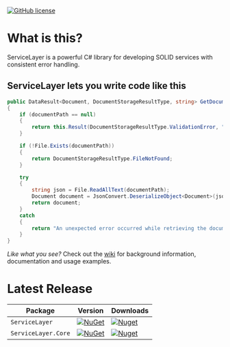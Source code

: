 [![GitHub license](https://img.shields.io/badge/license-MIT-blue.svg)](https://raw.githubusercontent.com/davidomid/ServiceLayer/Operator-improvements/LICENSE)

# What is this? 

ServiceLayer is a powerful C# library for developing SOLID services with consistent error handling. 

## ServiceLayer lets you write code like this

```csharp
public DataResult<Document, DocumentStorageResultType, string> GetDocument(string documentPath)
{
    if (documentPath == null)
    {
        return this.Result(DocumentStorageResultType.ValidationError, "Document path is required.");
    }

    if (!File.Exists(documentPath)) 
    {
        return DocumentStorageResultType.FileNotFound;
    }

    try
    {
        string json = File.ReadAllText(documentPath);
        Document document = JsonConvert.DeserializeObject<Document>(json);
        return document;
    }
    catch
    {
        return "An unexpected error occurred while retrieving the document."; 
    }
}
```

*Like what you see?* Check out the [wiki](https://github.com/davidomid/ServiceLayer/wiki) for background information, documentation and usage examples.

# Latest Release

|     Package    |    Version   |    Downloads   |
| ------- | ----- | ----- |
| `ServiceLayer` | [![NuGet](https://img.shields.io/nuget/v/ServiceLayer.svg)](https://nuget.org/packages/ServiceLayer) | [![Nuget](https://img.shields.io/nuget/dt/ServiceLayer.svg)](https://nuget.org/packages/ServiceLayer) |
| `ServiceLayer.Core` | [![NuGet](https://img.shields.io/nuget/v/ServiceLayer.Core.svg)](https://nuget.org/packages/ServiceLayer.Core) | [![Nuget](https://img.shields.io/nuget/dt/ServiceLayer.Core.svg)](https://nuget.org/packages/ServiceLayer.Core)


